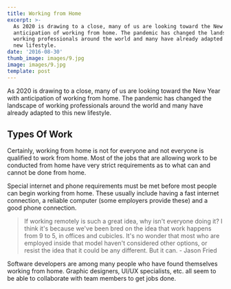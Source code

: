 ```yaml
---
title: Working from Home
excerpt: >-
  As 2020 is drawing to a close, many of us are looking toward the New Year with
  anticipation of working from home. The pandemic has changed the landscape of
  working professionals around the world and many have already adapted to this
  new lifestyle.
date: '2016-08-30'
thumb_image: images/9.jpg
image: images/9.jpg
template: post
---
```

As 2020 is drawing to a close, many of us are looking toward the New Year with anticipation of working from home. The pandemic has changed the landscape of working professionals around the world and many have already adapted to this new lifestyle.

## Types Of Work

Certainly, working from home is not for everyone and not everyone is qualified to work from home. Most of the jobs that are allowing work to be conducted from home have very strict requirements as to what can and cannot be done from home.

Special internet and phone requirements must be met before most people can begin working from home. These usually include having a fast internet connection, a reliable computer (some employers provide these) and a good phone connection.

> If working remotely is such a great idea, why isn't everyone doing it? I think it's because we've been bred on the idea that work happens from 9 to 5, in offices and cubicles. It's no wonder that most who are employed inside that model haven't considered other options, or resist the idea that it could be any different. But it can. - Jason Fried

Software developers are among many people who have found themselves working from home. Graphic designers, UI/UX specialists, etc. all seem to be able to collaborate with team members to get jobs done.
